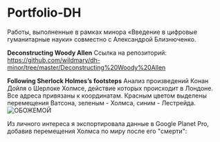 # Portfolio-DH
Работы, выполненные в рамках минора «Введение в цифровые гуманитарные науки» совместно с Александрой Близнюченко.


**Deconstructing Woody Allen**
Ссылка на репозиторий: https://github.com/wildmary/dh-minor/tree/master/Deconstructing%20Woody%20Allen 


**Following Sherlock Holmes’s footsteps**
Анализ  произведений Конан Дойля о Шерлоке Холмсе, действие которых происходит в Лондоне. Все адреса привязаны к координатам.
Красным цветом выделены перемещения Ватсона, зеленым - Холмса, синим - Лестрейда.
![ОБОЖЕМОЙ](https://github.com/wildmary/Portfolio-DH/blob/master/Ресурс%203%404x.png)

Из личного интереса я экспортировала данные в Google Planet Pro, добавив перемещения Холмса по миру после его "смерти":
